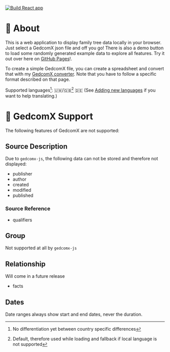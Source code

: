 [![Build React app](https://github.com/l0drex/family-tree/actions/workflows/build.yml/badge.svg)](https://github.com/l0drex/family-tree/actions/workflows/build.yml)

# 🌳 About

This is a web application to display family tree data locally in your browser.
Just select a GedcomX json file and off you go!
There is also a demo button to load some randomly generated example data to explore all features.
Try it out over here on [GitHub Pages](https://l0drex.github.io/family-tree/)!.

To create a simple GedcomX file, you can create a spreadsheet
and convert that with my [GedcomX converter](https://github.com/l0drex/csv_to_gedcomx).
Note that you have to follow a specific format described on that page.

Supported languages[^1]: 🇺🇲/🇬🇧[^2] 🇩🇪
(See [Adding new languages](https://github.com/l0drex/family-tree/wiki/Localization) if you want to help translating.)

[^1]: No differentiation yet between country specific differences
[^2]: Default, therefore used while loading and fallback if local language is not supported

# 🚧 GedcomX Support
The following features of GedcomX are not supported:

## Source Description
Due to `gedcomx-js`, the following data can not be stored and therefore not displayed:
- publisher
- author
- created
- modified
- published

### Source Reference
- qualifiers

## Group
Not supported at all by `gedcomx-js`

## Relationship
Will come in a future release
- facts

## Dates

Date ranges always show start and end dates, never the duration.
